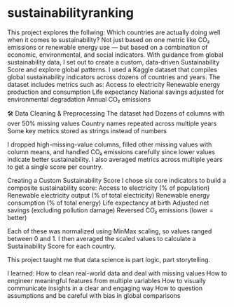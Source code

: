 # sustainabilityranking


This project explores the follwing:
Which countries are actually doing well when it comes to sustainability?
Not just based on one metric like CO₂ emissions or renewable energy use — but based on a combination of economic, environmental, and social indicators. With guidance from global sustainability data, I set out to create a custom, data-driven Sustainability Score and explore global patterns.
I used a Kaggle dataset that compiles global sustainability indicators across dozens of countries and years. The dataset includes metrics such as:
Access to electricity
Renewable energy production and consumption
Life expectancy
National savings adjusted for environmental degradation
Annual CO₂ emissions

🛠️ Data Cleaning & Preprocessing
The dataset had
Dozens of columns with over 50% missing values
Country names repeated across multiple years
Some key metrics stored as strings instead of numbers

I dropped high-missing-value columns, filled other missing values with column means, and handled CO₂ emissions carefully since lower values indicate better sustainability. I also averaged metrics across multiple years to get a single score per country.

Creating a Custom Sustainability Score
I chose six core indicators to build a composite sustainability score:
Access to electricity (% of population)
Renewable electricity output (% of total electricity)
Renewable energy consumption (% of total energy)
Life expectancy at birth
Adjusted net savings (excluding pollution damage)
Reversed CO₂ emissions (lower = better)

Each of these was normalized using MinMax scaling, so values ranged between 0 and 1. I then averaged the scaled values to calculate a Sustainability Score for each country.

This project taught me that data science is part logic, part storytelling.

I learned:
How to clean real-world data and deal with missing values
How to engineer meaningful features from multiple variables
How to visually communicate insights in a clear and engaging way
How to question assumptions and be careful with bias in global comparisons
